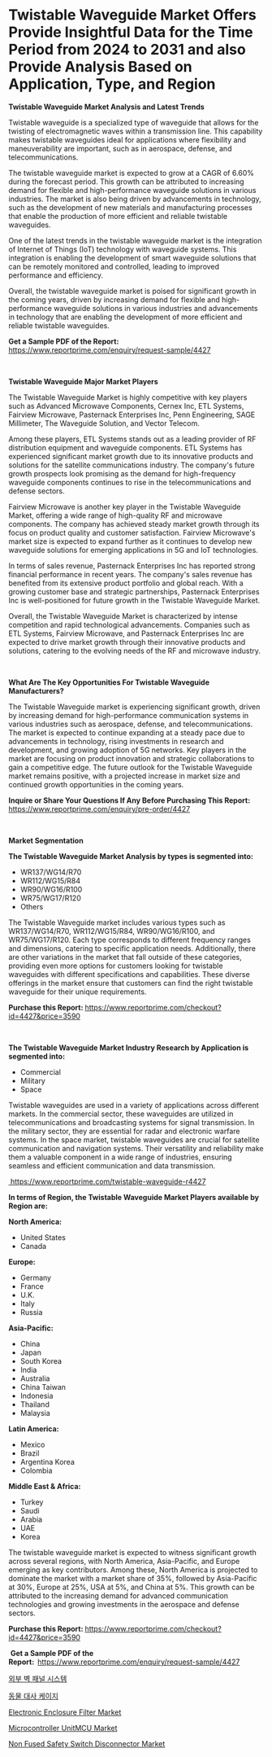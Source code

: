 <p><h1>Twistable Waveguide Market Offers Provide Insightful Data for the Time Period from 2024 to 2031 and also Provide Analysis Based on Application, Type, and Region</h1></p><p><strong>Twistable Waveguide Market Analysis and Latest Trends</strong></p>
<p><p>Twistable waveguide is a specialized type of waveguide that allows for the twisting of electromagnetic waves within a transmission line. This capability makes twistable waveguides ideal for applications where flexibility and maneuverability are important, such as in aerospace, defense, and telecommunications.</p><p>The twistable waveguide market is expected to grow at a CAGR of 6.60% during the forecast period. This growth can be attributed to increasing demand for flexible and high-performance waveguide solutions in various industries. The market is also being driven by advancements in technology, such as the development of new materials and manufacturing processes that enable the production of more efficient and reliable twistable waveguides.</p><p>One of the latest trends in the twistable waveguide market is the integration of Internet of Things (IoT) technology with waveguide systems. This integration is enabling the development of smart waveguide solutions that can be remotely monitored and controlled, leading to improved performance and efficiency.</p><p>Overall, the twistable waveguide market is poised for significant growth in the coming years, driven by increasing demand for flexible and high-performance waveguide solutions in various industries and advancements in technology that are enabling the development of more efficient and reliable twistable waveguides.</p></p>
<p><strong>Get a Sample PDF of the Report:&nbsp;</strong> <a href="https://www.reportprime.com/enquiry/request-sample/4427">https://www.reportprime.com/enquiry/request-sample/4427</a></p>
<p>&nbsp;</p>
<p><strong>Twistable Waveguide Major Market Players</strong></p>
<p><p>The Twistable Waveguide Market is highly competitive with key players such as Advanced Microwave Components, Cernex Inc, ETL Systems, Fairview Microwave, Pasternack Enterprises Inc, Penn Engineering, SAGE Millimeter, The Waveguide Solution, and Vector Telecom.</p><p>Among these players, ETL Systems stands out as a leading provider of RF distribution equipment and waveguide components. ETL Systems has experienced significant market growth due to its innovative products and solutions for the satellite communications industry. The company's future growth prospects look promising as the demand for high-frequency waveguide components continues to rise in the telecommunications and defense sectors.</p><p>Fairview Microwave is another key player in the Twistable Waveguide Market, offering a wide range of high-quality RF and microwave components. The company has achieved steady market growth through its focus on product quality and customer satisfaction. Fairview Microwave's market size is expected to expand further as it continues to develop new waveguide solutions for emerging applications in 5G and IoT technologies.</p><p>In terms of sales revenue, Pasternack Enterprises Inc has reported strong financial performance in recent years. The company's sales revenue has benefited from its extensive product portfolio and global reach. With a growing customer base and strategic partnerships, Pasternack Enterprises Inc is well-positioned for future growth in the Twistable Waveguide Market.</p><p>Overall, the Twistable Waveguide Market is characterized by intense competition and rapid technological advancements. Companies such as ETL Systems, Fairview Microwave, and Pasternack Enterprises Inc are expected to drive market growth through their innovative products and solutions, catering to the evolving needs of the RF and microwave industry.</p></p>
<p>&nbsp;</p>
<p><strong>What Are The Key Opportunities For Twistable Waveguide Manufacturers?</strong></p>
<p><p>The Twistable Waveguide market is experiencing significant growth, driven by increasing demand for high-performance communication systems in various industries such as aerospace, defense, and telecommunications. The market is expected to continue expanding at a steady pace due to advancements in technology, rising investments in research and development, and growing adoption of 5G networks. Key players in the market are focusing on product innovation and strategic collaborations to gain a competitive edge. The future outlook for the Twistable Waveguide market remains positive, with a projected increase in market size and continued growth opportunities in the coming years.</p></p>
<p><strong>Inquire or Share Your Questions If Any Before Purchasing This Report:</strong> <a href="https://www.reportprime.com/enquiry/pre-order/4427">https://www.reportprime.com/enquiry/pre-order/4427</a></p>
<p>&nbsp;</p>
<p><strong>Market Segmentation</strong></p>
<p><strong>The Twistable Waveguide Market Analysis by types is segmented into:</strong></p>
<p><ul><li>WR137/WG14/R70</li><li>WR112/WG15/R84</li><li>WR90/WG16/R100</li><li>WR75/WG17/R120</li><li>Others</li></ul></p>
<p><p>The Twistable Waveguide market includes various types such as WR137/WG14/R70, WR112/WG15/R84, WR90/WG16/R100, and WR75/WG17/R120. Each type corresponds to different frequency ranges and dimensions, catering to specific application needs. Additionally, there are other variations in the market that fall outside of these categories, providing even more options for customers looking for twistable waveguides with different specifications and capabilities. These diverse offerings in the market ensure that customers can find the right twistable waveguide for their unique requirements.</p></p>
<p><strong>Purchase this Report:&nbsp;</strong><a href="https://www.reportprime.com/checkout?id=4427&price=3590">https://www.reportprime.com/checkout?id=4427&price=3590</a></p>
<p>&nbsp;</p>
<p><strong>The Twistable Waveguide Market Industry Research by Application is segmented into:</strong></p>
<p><ul><li>Commercial</li><li>Military</li><li>Space</li></ul></p>
<p><p>Twistable waveguides are used in a variety of applications across different markets. In the commercial sector, these waveguides are utilized in telecommunications and broadcasting systems for signal transmission. In the military sector, they are essential for radar and electronic warfare systems. In the space market, twistable waveguides are crucial for satellite communication and navigation systems. Their versatility and reliability make them a valuable component in a wide range of industries, ensuring seamless and efficient communication and data transmission.</p></p>
<p><a href="https://www.reportprime.com/twistable-waveguide-r4427">&nbsp;https://www.reportprime.com/twistable-waveguide-r4427</a></p>
<p><strong>In terms of Region, the Twistable Waveguide Market Players available by Region are:</strong></p>
<p>
    <p> <strong> North America: </strong>
        <ul>
            <li>United States</li>
            <li>Canada</li>
        </ul>
        </p> 
    <p> <strong> Europe: </strong>
        <ul>
            <li>Germany</li>
            <li>France</li>
            <li>U.K.</li>
            <li>Italy</li>
            <li>Russia</li>
        </ul>
        </p> 
    <p> <strong> Asia-Pacific: </strong>
        <ul>
            <li>China</li>
            <li>Japan</li>
            <li>South Korea</li>
            <li>India</li>
            <li>Australia</li>
            <li>China Taiwan</li>
            <li>Indonesia</li>
            <li>Thailand</li>
            <li>Malaysia</li>
        </ul>
        </p> 
    <p> <strong> Latin America: </strong>
        <ul>
            <li>Mexico</li>
            <li>Brazil</li>
            <li>Argentina Korea</li>
            <li>Colombia</li>
        </ul>
        </p> 
    <p> <strong> Middle East & Africa: </strong>
        <ul>
            <li>Turkey</li>
            <li>Saudi</li>
            <li>Arabia</li>
            <li>UAE</li>
            <li>Korea</li>
        </ul>
    </p>
    </p>
<p><p>The twistable waveguide market is expected to witness significant growth across several regions, with North America, Asia-Pacific, and Europe emerging as key contributors. Among these, North America is projected to dominate the market with a market share of 35%, followed by Asia-Pacific at 30%, Europe at 25%, USA at 5%, and China at 5%. This growth can be attributed to the increasing demand for advanced communication technologies and growing investments in the aerospace and defense sectors.</p></p>
<p><strong>Purchase this Report: </strong><a href="https://www.reportprime.com/checkout?id=4427&price=3590">https://www.reportprime.com/checkout?id=4427&price=3590</a></p>
<p>&nbsp;<strong>Get a Sample PDF of the Report:&nbsp;&nbsp;</strong><a href="https://www.reportprime.com/enquiry/request-sample/4427">https://www.reportprime.com/enquiry/request-sample/4427</a></p>
<p><strong></strong></p>
<p><p><a href="https://github.com/mdmazharulnwr786/Market-Research-Report-List-2/blob/main/4580291104093.md">외부 벽 패널 시스템</a></p><p><a href="https://github.com/berlianaparadilla48/Market-Research-Report-List-2/blob/main/1418503104092.md">동물 대사 케이지</a></p><p><a href="https://github.com/nairnboy/Market-Research-Report-List-1/blob/main/electronic-enclosure-filter-market.md">Electronic Enclosure Filter Market</a></p><p><a href="https://github.com/mabutironaldo/Market-Research-Report-List-6/blob/main/microcontroller-unitmcu-market.md">Microcontroller UnitMCU Market</a></p><p><a href="https://github.com/evanArnold06/Market-Research-Report-List-1/blob/main/non-fused-safety-switch-disconnector-market.md">Non Fused Safety Switch Disconnector Market</a></p></p>